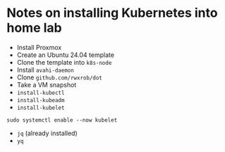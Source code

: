 # Notes on installing Kubernetes into home lab

* Install Proxmox
* Create an Ubuntu 24.04 template
* Clone the template into `k8s-node`
* Install `avahi-daemon`
* Clone `github.com/rwxrob/dot`
* Take a VM snapshot
* `install-kubectl`
* `install-kubeadm`
* `install-kubelet`

```
sudo systemctl enable --now kubelet
```

* `jq` (already installed)
* `yq`
